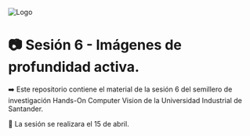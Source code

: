 ![Logo](https://i.ibb.co/zhdQ5Pd/Banner-Hands-on.png)


# 📷 Sesión 6 - Imágenes de profundidad activa.



➡️ Este repositorio contiene el material de la sesión 6 del semillero de investigación Hands-On Computer Vision de la Universidad Industrial de Santander.

📆 La sesión se realizara el 15 de abril.

